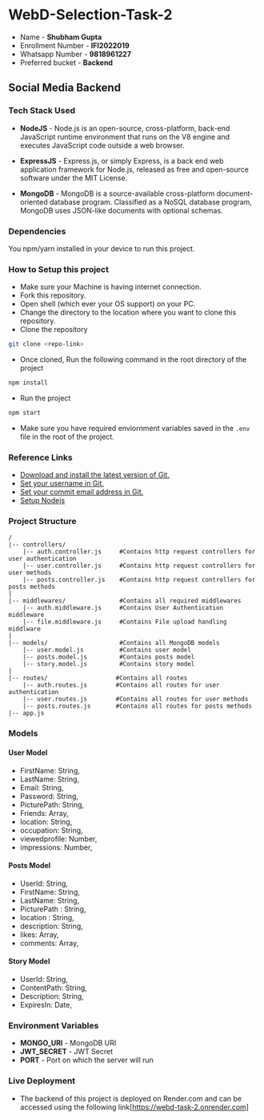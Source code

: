 # WebD-Selection-Task-2

- Name - **Shubham Gupta**
- Enrollment Number - **IFI2022019**
- Whatsapp Number - **9818961227**
- Preferred bucket - **Backend**

## Social Media Backend

### Tech Stack Used

- **NodeJS** - Node.js is an open-source, cross-platform, back-end JavaScript runtime environment that runs on the V8 engine and executes JavaScript code outside a web browser.

- **ExpressJS** - Express.js, or simply Express, is a back end web application framework for Node.js, released as free and open-source software under the MIT License.

- **MongoDB** - MongoDB is a source-available cross-platform document-oriented database program. Classified as a NoSQL database program, MongoDB uses JSON-like documents with optional schemas.

### Dependencies
You npm/yarn installed in your device to run this project.

### How to Setup this project

- Make sure your Machine is having internet connection.
- Fork this repository.
- Open shell (which ever your OS support) on your PC.
- Change the directory to the location where you want to clone this repository.
- Clone the repository
```bash
git clone <repo-link>
```
- Once cloned, Run the following command in the root directory of the project
```bash
npm install
```
- Run the project
```bash
npm start
```
- Make sure you have required enviornment variables saved in the ```.env``` file in the root of the project.

### Reference Links 
- [Download and install the latest version of Git.](https://git-scm.com/downloads)
- [Set your username in Git.](https://help.github.com/articles/setting-your-username-in-git)
- [Set your commit email address in Git.](https://help.github.com/articles/setting-your-commit-email-address-in-git)
- [Setup Nodejs](https://nodejs.org/en/blog/release/v16.18.1/)

### Project Structure 

```
/  
|-- controllers/
    |-- auth.controller.js     #Contains http request controllers for user authentication
    |-- user.controller.js     #Contains http request controllers for user methods
    |-- posts.controller.js    #Contains http request controllers for posts methods
|
|-- middlewares/               #Contains all required middlewares
    |-- auth.middleware.js     #Contains User Authentication middleware
    |-- file.middleware.js     #Contains File upload handling middlware
|
|-- models/                    #Contains all MongoDB models
    |-- user.model.js          #Contains user model
    |-- posts.model.js         #Contains posts model
    |-- story.model.js         #Contains story model
|
|-- routes/                   #Contains all routes
    |-- auth.routes.js        #Contains all routes for user authentication
    |-- user.routes.js        #Contains all routes for user methods
    |-- posts.routes.js       #Contains all routes for posts methods
|-- app.js

```

### Models

#### User Model

- FirstName: String,
- LastName: String,
- Email: String,
- Password: String,
- PicturePath: String,
- Friends: Array,
- location: String,
- occupation: String,
- viewedprofile: Number,
- impressions: Number,

#### Posts Model

- UserId: String,
- FirstName: String,
- LastName: String,
- PicturePath : String,
- location : String,
- description: String,
- likes: Array,
- comments: Array,

#### Story Model

- UserId: String,
- ContentPath: String,
- Description: String,
- ExpiresIn: Date,

### Environment Variables

- **MONGO_URI** - MongoDB URI
- **JWT_SECRET** - JWT Secret
- **PORT** - Port on which the server will run

### Live Deployment 

- The backend of this project is deployed on Render.com and can be accessed using the following link[https://webd-task-2.onrender.com]









